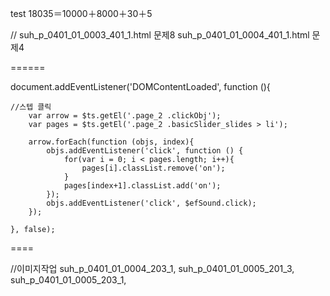 test
18035＝10000＋8000＋30＋5

//
suh_p_0401_01_0003_401_1.html 문제8
suh_p_0401_01_0004_401_1.html 문제4



======





document.addEventListener('DOMContentLoaded', function (){

    //스텝 클릭
		var arrow = $ts.getEl('.page_2 .clickObj');
		var pages = $ts.getEl('.page_2 .basicSlider_slides > li');

		arrow.forEach(function (objs, index){
			objs.addEventListener('click', function () {
				for(var i = 0; i < pages.length; i++){
					pages[i].classList.remove('on');
				}
				pages[index+1].classList.add('on');
			});
			objs.addEventListener('click', $efSound.click);
		});
    
	}, false);



====


//이미지작업
suh_p_0401_01_0004_203_1, 
suh_p_0401_01_0005_201_3, 
suh_p_0401_01_0005_203_1, 

